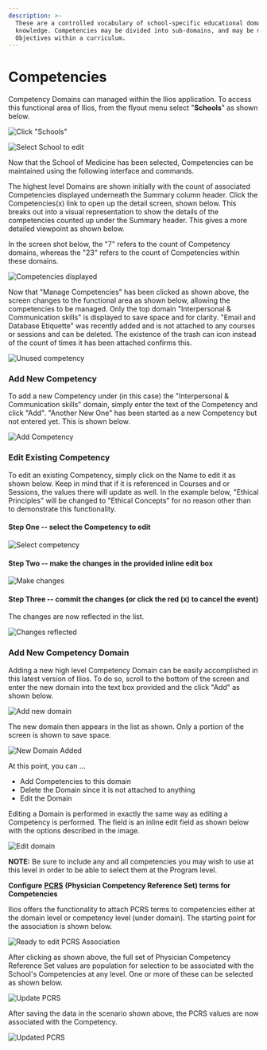 ```yaml
---
description: >-
  These are a controlled vocabulary of school-specific educational domains of
  knowledge. Competencies may be divided into sub-domains, and may be mapped to
  Objectives within a curriculum.
---
```


# Competencies

Competency Domains can managed within the Ilios application. To access this functional area of Ilios, from the flyout menu select "**Schools**" as shown below.

![Click "Schools"](../images/schools/competencies/click_schools.png)

![Select School to edit](../images/schools/competencies/select_school.jpg)

Now that the School of Medicine has been selected, Competencies can be maintained using the following interface and commands.

The highest level Domains are shown initially with the count of associated Competencies displayed underneath the Summary column header. Click the Competencies(x) link to open up the detail screen, shown below. This breaks out into a visual representation to show the details of the competencies counted up under the Summary header. This gives a more detailed viewpoint as shown below.

In the screen shot below, the "7" refers to the count of Competency domains, whereas the "23" refers to the count of Competencies within these domains.

![Competencies displayed](../images/schools/competencies/competencies_displayed.png)

Now that "Manage Competencies" has been clicked as shown above, the screen changes to the functional area as shown below, allowing the competencies to be managed. Only the top domain "Interpersonal & Communication skills" is displayed to save space and for clarity. "Email and Database Etiquette" was recently added and is not attached to any courses or sessions and can be deleted. The existence of the trash can icon instead of the count of times it has been attached confirms this.

![Unused competency](../images/schools/competencies/unused_competency.png)

### Add New Competency

To add a new Competency under (in this case) the "Interpersonal & Communication skills" domain, simply enter the text of the Competency and click "Add". "Another New One" has been started as a new Competency but not entered yet. This is shown below.

![Add Competency](../images/schools/competencies/add_competency.jpg)

### Edit Existing Competency

To edit an existing Competency, simply click on the Name to edit it as shown below. Keep in mind that if it is referenced in Courses and or Sessions, the values there will update as well. In the example below, "Ethical Principles" will be changed to "Ethical Concepts" for no reason other than to demonstrate this functionality.

#### Step One -- select the Competency to edit

![Select competency](../images/schools/competencies/select_competency.jpg)

#### Step Two -- make the changes in the provided inline edit box

![Make changes](../images/schools/competencies/make_changes.jpg)

#### Step Three -- commit the changes (or click the red (x) to cancel the event)

The changes are now reflected in the list.

![Changes reflected](../images/schools/competencies/changes_reflected.jpg)

### Add New Competency Domain

Adding a new high level Competency Domain can be easily accomplished in this latest version of Ilios. To do so, scroll to the bottom of the screen and enter the new domain into the text box provided and the click "Add" as shown below.

![Add new domain](../images/schools/competencies/add_new_domain.jpg)

The new domain then appears in the list as shown. Only a portion of the screen is shown to save space.

![New Domain Added](../images/schools/competencies/new_domain_added.jpg)

At this point, you can ...

* Add Competencies to this domain
* Delete the Domain since it is not attached to anything
* Edit the Domain

Editing a Domain is performed in exactly the same way as editing a Competency is performed. The field is an inline edit field as shown below with the options described in the image.

![Edit domain](../images/schools/competencies/edit_domain.jpg)

**NOTE:** Be sure to include any and all competencies you may wish to use at this level in order to be able to select them at the Program level.

**Configure** [**PCRS**](https://www.aamc.org/what-we-do/mission-areas/medical-education/curriculum-inventory/establish-your-ci/physician-competency-reference-set) **(Physician Competency Reference Set) terms for Competencies**

Ilios offers the functionality to attach PCRS terms to competencies either at the domain level or competency level (under domain). The starting point for the association is shown below.

![Ready to edit PCRS Association](../images/schools/competencies/edit_PCRS.png)

After clicking as shown above, the full set of Physician Competency Reference Set values are population for selection to be associated with the School's Competencies at any level. One or more of these can be selected as shown below.

![Update PCRS](../images/schools/competencies/update_PCRS.png)

After saving the data in the scenario shown above, the PCRS values are now associated with the Competency.

![Updated PCRS](../images/schools/competencies/updated_PCRS.png)

